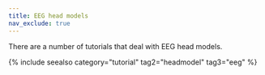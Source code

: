 ```yaml
---
title: EEG head models
nav_exclude: true
---
```


There are a number of tutorials that deal with EEG head models.

{% include seealso category="tutorial" tag2="headmodel" tag3="eeg" %}

